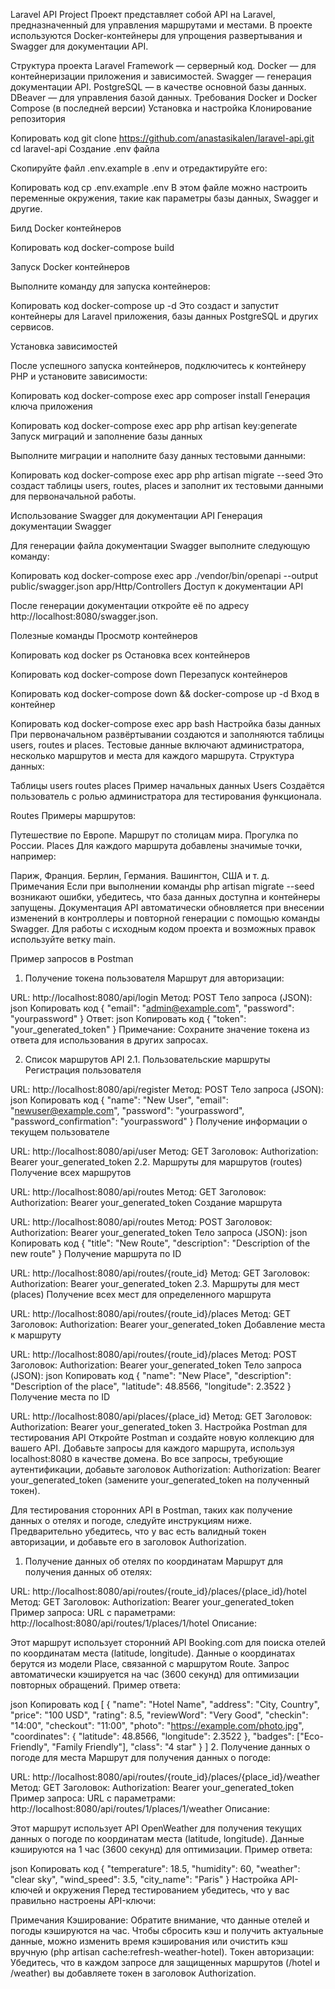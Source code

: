 Laravel API Project
Проект представляет собой API на Laravel, предназначенный для управления маршрутами и местами. В проекте используются Docker-контейнеры для упрощения развертывания и Swagger для документации API.

Структура проекта
Laravel Framework — серверный код.
Docker — для контейнеризации приложения и зависимостей.
Swagger — генерация документации API.
PostgreSQL — в качестве основной базы данных.
DBeaver — для управления базой данных.
Требования
Docker и Docker Compose (в последней версии)
Установка и настройка
Клонирование репозитория


Копировать код
git clone https://github.com/anastasikalen/laravel-api.git
cd laravel-api
Создание .env файла

Скопируйте файл .env.example в .env и отредактируйте его:


Копировать код
cp .env.example .env
В этом файле можно настроить переменные окружения, такие как параметры базы данных, Swagger и другие.

Билд Docker контейнеров

Копировать код
docker-compose build

Запуск Docker контейнеров

Выполните команду для запуска контейнеров:


Копировать код
docker-compose up -d
Это создаст и запустит контейнеры для Laravel приложения, базы данных PostgreSQL и других сервисов.

Установка зависимостей

После успешного запуска контейнеров, подключитесь к контейнеру PHP и установите зависимости:


Копировать код
docker-compose exec app composer install
Генерация ключа приложения


Копировать код
docker-compose exec app php artisan key:generate
Запуск миграций и заполнение базы данных

Выполните миграции и наполните базу данных тестовыми данными:


Копировать код
docker-compose exec app php artisan migrate --seed
Это создаст таблицы users, routes, places и заполнит их тестовыми данными для первоначальной работы.

Использование Swagger для документации API
Генерация документации Swagger

Для генерации файла документации Swagger выполните следующую команду:


Копировать код
docker-compose exec app ./vendor/bin/openapi --output public/swagger.json app/Http/Controllers
Доступ к документации API

После генерации документации откройте её по адресу http://localhost:8080/swagger.json.

Полезные команды
Просмотр контейнеров


Копировать код
docker ps
Остановка всех контейнеров


Копировать код
docker-compose down
Перезапуск контейнеров


Копировать код
docker-compose down && docker-compose up -d
Вход в контейнер


Копировать код
docker-compose exec app bash
Настройка базы данных
При первоначальном развёртывании создаются и заполняются таблицы users, routes и places. Тестовые данные включают администратора, несколько маршрутов и места для каждого маршрута. Структура данных:

Таблицы
users
routes
places
Пример начальных данных
Users
Создаётся пользователь с ролью администратора для тестирования функционала.

Routes
Примеры маршрутов:

Путешествие по Европе.
Маршрут по столицам мира.
Прогулка по России.
Places
Для каждого маршрута добавлены значимые точки, например:

Париж, Франция.
Берлин, Германия.
Вашингтон, США и т. д.
Примечания
Если при выполнении команды php artisan migrate --seed возникают ошибки, убедитесь, что база данных доступна и контейнеры запущены.
Документация API автоматически обновляется при внесении изменений в контроллеры и повторной генерации с помощью команды Swagger.
Для работы с исходным кодом проекта и возможных правок используйте ветку main.


Пример запросов в Postman

1. Получение токена пользователя
Маршрут для авторизации:

URL: http://localhost:8080/api/login
Метод: POST
Тело запроса (JSON):
json
Копировать код
{
  "email": "admin@example.com",
  "password": "yourpassword"
}
Ответ:
json
Копировать код
{
  "token": "your_generated_token"
}
Примечание: Сохраните значение токена из ответа для использования в других запросах.

2. Список маршрутов API
2.1. Пользовательские маршруты
Регистрация пользователя

URL: http://localhost:8080/api/register
Метод: POST
Тело запроса (JSON):
json
Копировать код
{
  "name": "New User",
  "email": "newuser@example.com",
  "password": "yourpassword",
  "password_confirmation": "yourpassword"
}
Получение информации о текущем пользователе

URL: http://localhost:8080/api/user
Метод: GET
Заголовок:
Authorization: Bearer your_generated_token
2.2. Маршруты для маршрутов (routes)
Получение всех маршрутов

URL: http://localhost:8080/api/routes
Метод: GET
Заголовок:
Authorization: Bearer your_generated_token
Создание маршрута

URL: http://localhost:8080/api/routes
Метод: POST
Заголовок:
Authorization: Bearer your_generated_token
Тело запроса (JSON):
json
Копировать код
{
  "title": "New Route",
  "description": "Description of the new route"
}
Получение маршрута по ID

URL: http://localhost:8080/api/routes/{route_id}
Метод: GET
Заголовок:
Authorization: Bearer your_generated_token
2.3. Маршруты для мест (places)
Получение всех мест для определенного маршрута

URL: http://localhost:8080/api/routes/{route_id}/places
Метод: GET
Заголовок:
Authorization: Bearer your_generated_token
Добавление места к маршруту

URL: http://localhost:8080/api/routes/{route_id}/places
Метод: POST
Заголовок:
Authorization: Bearer your_generated_token
Тело запроса (JSON):
json
Копировать код
{
  "name": "New Place",
  "description": "Description of the place",
  "latitude": 48.8566,
  "longitude": 2.3522
}
Получение места по ID

URL: http://localhost:8080/api/places/{place_id}
Метод: GET
Заголовок:
Authorization: Bearer your_generated_token
3. Настройка Postman для тестирования API
Откройте Postman и создайте новую коллекцию для вашего API.
Добавьте запросы для каждого маршрута, используя localhost:8080 в качестве домена.
Во все запросы, требующие аутентификации, добавьте заголовок Authorization:
Authorization: Bearer your_generated_token (замените your_generated_token на полученный токен).


Для тестирования сторонних API в Postman, таких как получение данных о отелях и погоде, следуйте инструкциям ниже. Предварительно убедитесь, что у вас есть валидный токен авторизации, и добавьте его в заголовок Authorization.

1. Получение данных об отелях по координатам
Маршрут для получения данных об отелях:

URL: http://localhost:8080/api/routes/{route_id}/places/{place_id}/hotel
Метод: GET
Заголовок:
Authorization: Bearer your_generated_token
Пример запроса:
URL с параметрами: http://localhost:8080/api/routes/1/places/1/hotel
Описание:

Этот маршрут использует сторонний API Booking.com для поиска отелей по координатам места (latitude, longitude).
Данные о координатах берутся из модели Place, связанной с маршрутом Route.
Запрос автоматически кэшируется на час (3600 секунд) для оптимизации повторных обращений.
Пример ответа:

json
Копировать код
[
  {
    "name": "Hotel Name",
    "address": "City, Country",
    "price": "100 USD",
    "rating": 8.5,
    "reviewWord": "Very Good",
    "checkin": "14:00",
    "checkout": "11:00",
    "photo": "https://example.com/photo.jpg",
    "coordinates": {
      "latitude": 48.8566,
      "longitude": 2.3522
    },
    "badges": ["Eco-Friendly", "Family Friendly"],
    "class": "4 star"
  }
]
2. Получение данных о погоде для места
Маршрут для получения данных о погоде:

URL: http://localhost:8080/api/routes/{route_id}/places/{place_id}/weather
Метод: GET
Заголовок:
Authorization: Bearer your_generated_token
Пример запроса:
URL с параметрами: http://localhost:8080/api/routes/1/places/1/weather
Описание:

Этот маршрут использует API OpenWeather для получения текущих данных о погоде по координатам места (latitude, longitude).
Данные кэшируются на 1 час (3600 секунд) для оптимизации.
Пример ответа:

json
Копировать код
{
  "temperature": 18.5,
  "humidity": 60,
  "weather": "clear sky",
  "wind_speed": 3.5,
  "city_name": "Paris"
}
Настройка API-ключей и окружения
Перед тестированием убедитесь, что у вас правильно настроены API-ключи:

Примечания
Кэширование: Обратите внимание, что данные отелей и погоды кэшируются на час. Чтобы сбросить кэш и получить актуальные данные, можно изменить время кэширования или очистить кэш вручную (php artisan cache:refresh-weather-hotel).
Токен авторизации: Убедитесь, что в каждом запросе для защищенных маршрутов (/hotel и /weather) вы добавляете токен в заголовок Authorization.